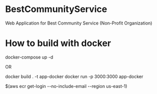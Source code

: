 # BestCommunityService
Web Application for Best Community Service (Non-Profit Organization)


# How to build with docker
docker-compose up -d 

OR

docker build . -t app-docker
docker run -p 3000:3000 app-docker

$(aws ecr get-login --no-include-email --region us-east-1)



